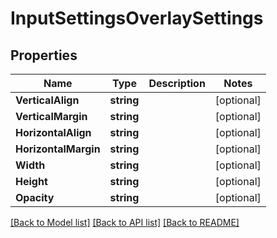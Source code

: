 # InputSettingsOverlaySettings

## Properties
Name | Type | Description | Notes
------------ | ------------- | ------------- | -------------
**VerticalAlign** | **string** |  | [optional] 
**VerticalMargin** | **string** |  | [optional] 
**HorizontalAlign** | **string** |  | [optional] 
**HorizontalMargin** | **string** |  | [optional] 
**Width** | **string** |  | [optional] 
**Height** | **string** |  | [optional] 
**Opacity** | **string** |  | [optional] 

[[Back to Model list]](../README.md#documentation-for-models) [[Back to API list]](../README.md#documentation-for-api-endpoints) [[Back to README]](../README.md)


